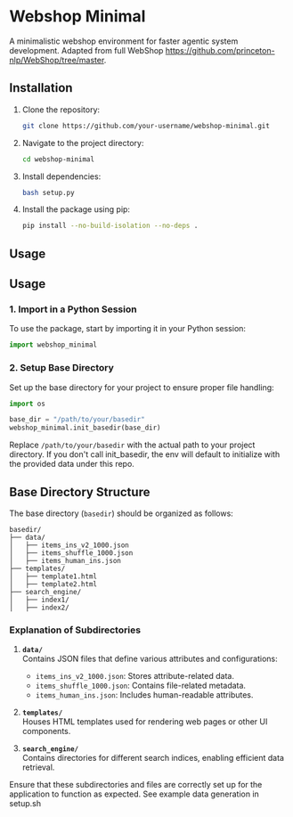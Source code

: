 # Webshop Minimal

A minimalistic webshop environment for faster agentic system development. Adapted from full WebShop https://github.com/princeton-nlp/WebShop/tree/master.

## Installation

1. Clone the repository:
    ```bash
    git clone https://github.com/your-username/webshop-minimal.git
    ```
2. Navigate to the project directory:
    ```bash
    cd webshop-minimal
    ```
3. Install dependencies:
    ```bash
    bash setup.py
    ```
4. Install the package using pip:
    ```bash
    pip install --no-build-isolation --no-deps .
    ```

## Usage

## Usage

### 1. Import in a Python Session

To use the package, start by importing it in your Python session:

```python
import webshop_minimal
```

### 2. Setup Base Directory

Set up the base directory for your project to ensure proper file handling:

```python
import os

base_dir = "/path/to/your/basedir"
webshop_minimal.init_basedir(base_dir)
```

Replace `/path/to/your/basedir` with the actual path to your project directory. If you don't call init_basedir, the env will default to initialize with the provided data under this repo.


## Base Directory Structure

The base directory (`basedir`) should be organized as follows:

```
basedir/
├── data/
│   ├── items_ins_v2_1000.json
│   ├── items_shuffle_1000.json
│   ├── items_human_ins.json
├── templates/
│   ├── template1.html
│   ├── template2.html
├── search_engine/
│   ├── index1/
│   ├── index2/
```

### Explanation of Subdirectories

1. **`data/`**  
    Contains JSON files that define various attributes and configurations:
    - `items_ins_v2_1000.json`: Stores attribute-related data.
    - `items_shuffle_1000.json`: Contains file-related metadata.
    - `items_human_ins.json`: Includes human-readable attributes.

2. **`templates/`**  
    Houses HTML templates used for rendering web pages or other UI components.

3. **`search_engine/`**  
    Contains directories for different search indices, enabling efficient data retrieval.

Ensure that these subdirectories and files are correctly set up for the application to function as expected. See example data generation in setup.sh

